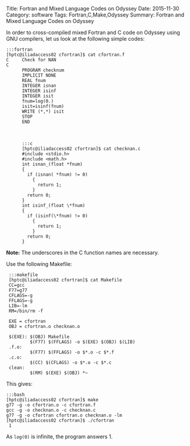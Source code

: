 Title: Fortran and Mixed Language Codes on Odyssey
Date: 2015-11-30
Category: software
Tags: Fortran,C,Make,Odyssey
Summary: Fortran and Mixed Language Codes on Odyssey

In order to cross-compiled mixed Fortran and C code on Odyssey using GNU compilers, let us look at the following simple codes:


    :::fortran
    [hptc@iliadaccess02 cfortran]$ cat cfortran.f
    C     Check for NAN
    C
          PROGRAM checknum
          IMPLICIT NONE
          REAL fnum
          INTEGER isnan
          INTEGER isinf
          INTEGER isit
          fnum=log(0.)
          isit=isinf(fnum)
          WRITE (*,*) isit
          STOP
          END
&nbsp;
          
          :::c
          [hptc@iliadaccess02 cfortran]$ cat checknan.c
          #include <stdio.h>
          #include <math.h>
          int isnan_(float *fnum)
          {
            if (isnan( *fnum) != 0)
              {
                return 1;
              }
            return 0;
          }
          int isinf_(float \*fnum)
          {
            if (isinf(\*fnum) != 0)
              {
                return 1;
              }
            return 0;
          }

**Note:** The underscores in the C function names are necessary.

Use the following Makefile:

     :::makefile
     [hptc@iliadaccess02 cfortran]$ cat Makefile 
     CC=gcc
     F77=g77
     CFLAGS=-g
     FFLAGS=-g
     LIB=-lm
     RM=/bin/rm -f

     EXE = cfortran
     OBJ = cfortran.o checknan.o

     $(EXE): $(OBJ) Makefile
             $(F77) $(FFLAGS) -o $(EXE) $(OBJ) $(LIB)
     .f.o:
             $(F77) $(FFLAGS) -o $*.o -c $*.f
     .c.o:
             $(CC) $(CFLAGS) -o $*.o -c $*.c
     clean:
             $(RM) $(EXE) $(OBJ) *~

This gives:

    :::bash
    [hptc@iliadaccess02 cfortran]$ make
    g77 -g -o cfortran.o -c cfortran.f
    gcc -g -o checknan.o -c checknan.c
    g77 -g -o cfortran cfortran.o checknan.o -lm
    [hptc@iliadaccess02 cfortran]$ ./cfortran 
     1


As `log(0)` is infinite, the program answers 1.